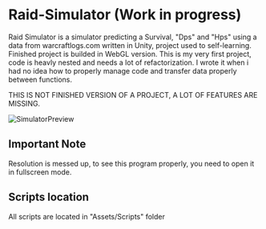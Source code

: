 # Raid-Simulator (Work in progress)
Raid Simulator is a simulator predicting a Survival, "Dps" and "Hps" using a data from warcraftlogs.com written in Unity, project used to self-learning. Finished project is builded in WebGL version. This is my very first project, code is heavly nested and needs a lot of refactorization. I wrote it when i had no idea how to properly manage code and transfer data properly between functions.

THIS IS NOT FINISHED VERSION OF A PROJECT, A LOT OF FEATURES ARE MISSING.

![SimulatorPreview](Preview/SimPreview.gif)

## Important Note
Resolution is messed up, to see this program properly, you need to open it in fullscreen mode.

## Scripts location
All scripts are located in "Assets/Scripts" folder
